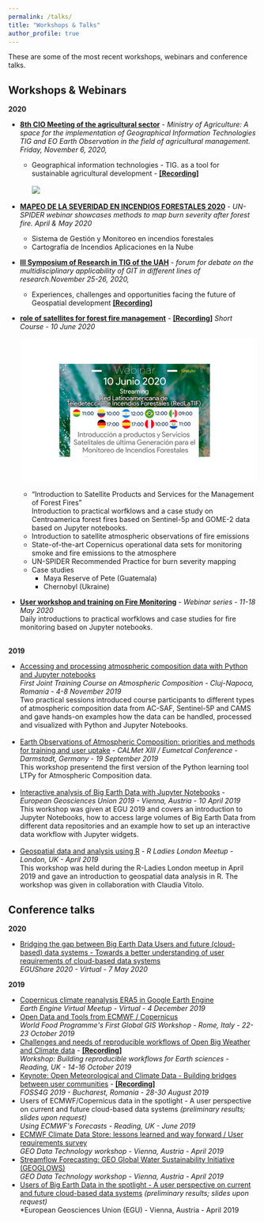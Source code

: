 ```yaml
---
permalink: /talks/
title: "Workshops & Talks"
author_profile: true
---
```


These are some of the most recent workshops, webinars and conference talks.

Workshops & Webinars
------
**2020**
- **<a href='https://www.minagricultura.gov.co/ministerio/direcciones/Paginas/Encuentros.aspx' target='_blank'>8th CIO Meeting of the agricultural sector</a>** - *Ministry of Agriculture: A space for the implementation of Geographical Information Technologies TIG and EO Earth Observation in the field of agricultural management. Friday, November 6, 2020,*<br>
  - Geographical information technologies - TIG. as a tool for sustainable agricultural development  - **<a href='https://minagriculturaco-my.sharepoint.com/personal/carlos_moreno_minagricultura_gov_co/_layouts/15/onedrive.aspx?originalPath=aHR0cHM6Ly9taW5hZ3JpY3VsdHVyYWNvLW15LnNoYXJlcG9pbnQuY29tLzpmOi9nL3BlcnNvbmFsL2Nhcmxvc19tb3Jlbm9fbWluYWdyaWN1bHR1cmFfZ292X2NvL0VpX1NsQWtacVF4TGxnZGZqZDE5YlNJQjhRVUExUnJ2MEdsdzZRaDNKb3hZVUE%5FcnRpbWU9c0NXQ0xIakIyRWc&id=%2Fpersonal%2Fcarlos%5Fmoreno%5Fminagricultura%5Fgov%5Fco%2FDocuments%2FPresentaciones%2FCIO%2F20201106%20Octavo%20Encuentro%2FMemorias%20Encuentro%208vo%20Encuentro%20CIO%2FGrabacion%2Emp4&parent=%2Fpersonal%2Fcarlos%5Fmoreno%5Fminagricultura%5Fgov%5Fco%2FDocuments%2FPresentaciones%2FCIO%2F20201106%20Octavo%20Encuentro%2FMemorias%20Encuentro%208vo%20Encuentro%20CIO' target='_blank'>[Recording]</a>**<br><br/><img src='https://www.minagricultura.gov.co/ministerio/direcciones/Documents/EncuentrosCio/banner-encuentros.png'>

- **<a href='http://www.un-spider.org/news-and-events/news/un-spider-webinar-showcases-methods-map-burn-severity-after-forest-fire' target='_blank'>MAPEO DE LA SEVERIDAD EN INCENDIOS FORESTALES 2020</a>** - *UN-SPIDER webinar showcases methods to map burn severity after forest fire. April & May 2020*<br>
  - Sistema de Gestión y Monitoreo en incendios forestales<br>
  - Cartografía de Incendios Aplicaciones en la Nube<br>

- **<a href='https://geogra.uah.es/simposio20/' target='_blank'>III Symposium of Research in TIG of the UAH</a>** - *forum for debate on the multidisciplinary applicability of GIT in different lines of research.November 25-26, 2020,*<br>
  - Experiences, challenges and opportunities facing the future of Geospatial development **<a href='https://geogra.uah.es/simposio20/wp-content/uploads/2020/12/Conferencia-Dr-Ariza.mp4.mp4' target='_blank'>[Recording]</a>**<br>
 
- **<a href='http://www.un-spider.org/news-and-events/news/un-spider-conduct-webinar-role-satellites-forest-fire-management' target='_blank'>role of satellites for forest fire management</a>** - **<a href='https://www.youtube.com/watch?v=Ad-lMDamch8&feature=youtu.be' target='_blank'>[Recording]</a>**  *Short Course - 10 June 2020*<br><br/><img src='/images/talk2.png'>
  - “Introduction to Satellite Products and Services for the Management of Forest Fires”<br> 
Introduction to practical worfklows and a case study on Centroamerica forest fires based on Sentinel-5p and GOME-2 data based on Jupyter notebooks.<br>
  - Introduction to satellite atmospheric observations of fire emissions<br> 
  - State-of-the-art Copernicus operational data sets for monitoring smoke and fire emissions to the atmosphere<br> 
  - UN-SPIDER Recommended Practice for burn severity mapping<br> 
  - Case studies<br> 
    - Maya Reserve of Pete (Guatemala)<br> 
    - Chernobyl (Ukraine)<br> 

- **<a href='https://training.eumetsat.int/course/view.php?id=360' target='_blank'>User workshop and training on Fire Monitoring</a>** - *Webinar series - 11-18 May 2020*<br>
Daily introductions to practical worfklows and case studies for fire monitoring based on Jupyter notebooks.<br><br>



**2019**
- <a href="https://atmostraining.info/" target="_blank">Accessing and processing atmospheric composition data with Python and Jupyter notebooks</a><br>*First Joint Training Course on Atmospheric Composition - Cluj-Napoca, Romania - 4-8 November 2019*<br>Two practical sessions introduced course participants to different types of atmospheric composition data from AC-SAF, Sentinel-5P and CAMS and gave hands-on examples how the data can be handled, processed and visualized with Python and Jupyter Notebooks.<br><br>
- <a href="https://www.eventsforce.net/eumetsat/media/uploaded/EVEUMETSAT/event_5/CALMET_EUMETCAL_Conference_-_Programme.pdf" target="_blank">Earth Observations of Atmospheric Composition: priorities and methods for training and user uptake</a> - *CALMet XIII / Eumetcal Conference - Darmstadt, Germany - 19 September 2019*<br>This workshop presentend the first version of the Python learning tool LTPy for Atmospheric Composition data.<br><br>
- <a href="https://github.com/jwagemann/2019_egu_workshop_jupyter_notebooks" target="_blank">Interactive analysis of Big Earth Data with Jupyter Notebooks</a> - *European Geosciences Union 2019 - Vienna, Austria - 10 April 2019*<br>This workshop was given at EGU 2019 and covers an introduction to Jupyter Notebooks, how to access large volumes of Big Earth Data from different data repositories and an example how to set up an interactive data workflow with Jupyter widgets. <br><br>
- <a href="https://docs.google.com/presentation/d/1pEr9E16EJZ_I2wLBJnsCpOM4gSP4tz3s0s43N7DxuZk/edit?usp=sharing" target="_blank">Geospatial data and analysis using R</a> - *R Ladies London Meetup - London, UK - April 2019*<br>This workshop was held during the R-Ladies London meetup in April 2019 and gave an introduction to geospatial data analysis in R. The workshop was given in collaboration with Claudia Vitolo.


Conference talks
------
**2020**
- <a href='https://presentations.copernicus.org/EGU2020/EGU2020-10029_presentation.pdf' target='_blank'>Bridging the gap between Big Earth Data Users and future (cloud-based) data systems - Towards a better understanding of user requirements of cloud-based data systems</a><br>*EGUShare 2020 - Virtual - 7 May 2020* <br>

**2019**
- <a href='https://speakerdeck.com/jwagemann/era5-climate-reanalysis-in-earth-engine' target='_blank'>Copernicus climate reanalysis ERA5 in Google Earth Engine</a><br>*Earth Engine Virtual Meetup - Virtual - 4 December 2019* <br>
- <a href="https://speakerdeck.com/jwagemann/open-data-and-tools-from-ecmwf-and-copernicus" target='_blank'>Open Data and Tools from ECMWF / Copernicus</a><br>*World Food Programme's First Global GIS Workshop - Rome, Italy - 22-23 October 2019*
- <a href="https://speakerdeck.com/jwagemann/challenges-and-needs-of-reproducible-workflows-of-open-weather-and-climate-data" target='_blank'>Challenges and needs of reproducible workflows of Open Big Weather and Climate data</a> - **<a href='https://vimeo.com/366256755' target='_blank'>[Recording]</a>**<br>*Workshop: Building reproducible workflows for Earth sciences - Reading, UK - 14-16 October 2019*
- <a href="https://speakerdeck.com/jwagemann/open-meteorological-and-climate-data-building-bridges-between-user-communities" target="_blank">Keynote: Open Meteorological and Climate Data - Building bridges between user communities</a> - **<a href='https://www.youtube.com/watch?v=dtXV95mJHSs&t=926s' target='_blank'>[Recording]</a>** <br>*FOSS4G 2019 - Bucharest, Romania - 28-30 August 2019*
- Users of ECMWF/Copernicus data in the spotlight - A user perspective on current and future cloud-based data systems *(preliminary results; slides upon request)* <br>*Using ECMWF's Forecasts - Reading, UK - June 2019*
- <a href="https://www.earthobservations.org/me_201904_dpw.php?t=presentations" taget="_blank">ECMWF Climate Data Store: lessons learned and way forward / User requirements survey</a> <br>*GEO Data Technology workshop - Vienna, Austria - April 2019*
- <a href="https://www.earthobservations.org/me_201904_dpw.php?t=presentations" target="_blank">Streamflow Forecasting: GEO Global Water Sustainability Initiative (GEOGLOWS)</a> <br>*GEO Data Technology workshop - Vienna, Austria - April 2019*
- <a href="https://meetingorganizer.copernicus.org/EGU2019/EGU2019-1659-1.pdf" target="_blank">Users of Big Earth Data in the spotlight - A user perspective on current and future cloud-based data systems</a> *(preliminary results; slides upon request)*<br>*European Geosciences Union (EGU) - Vienna, Austria - April 2019 






